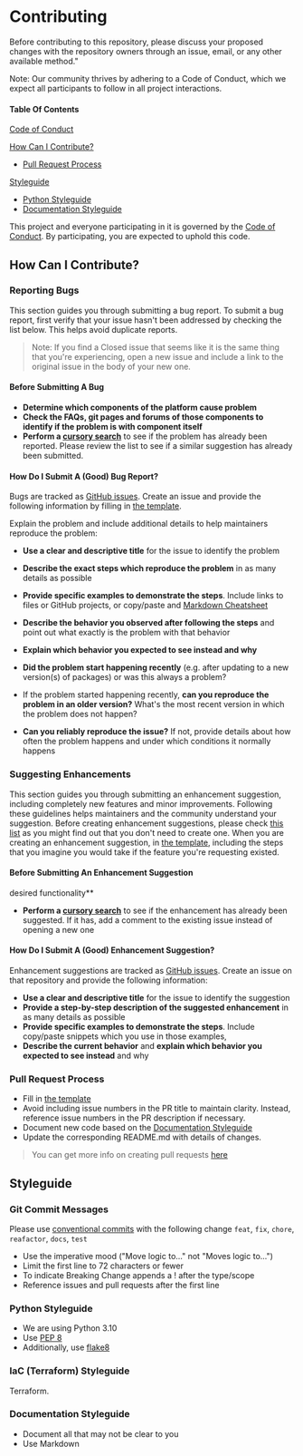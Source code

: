 # Contributing

Before contributing to this repository, please discuss your proposed changes with the repository owners through an issue, email, or any other available method."

Note: Our community thrives by adhering to a Code of Conduct, which we expect all participants to follow in all project interactions.

#### Table Of Contents

[Code of Conduct](#code-of-conduct)

[How Can I Contribute?](#how-can-i-contribute)
* [Pull Request Process](#pull-request-process)

[Styleguide](#styleguide)

* [Python Styleguide](#python-styleguide)
* [Documentation Styleguide](#documentation-styleguide)


This project and everyone participating in it is governed by the [Code of Conduct](CODE_OF_CONDUCT.md). By
participating, you are expected to uphold this code.

## How Can I Contribute?

### Reporting Bugs

This section guides you through submitting a bug report.
To submit a bug report, first verify that your issue hasn't been addressed by checking the list below. This helps avoid duplicate reports.

> Note: If you find a Closed issue that seems like it is the same thing that you're experiencing, open a new issue and
> include a link to the original issue in the body of your new one.
#### Before Submitting A Bug

* **Determine which components of the platform cause problem**
* **Check the FAQs, git pages and forums of those components to identify if the problem is with component itself**
* **Perform a [cursory search](https://github.com/CloudGeometry/cgdevx-core/issues)** to see if the problem has already
  been reported. Please review the list to see if a similar suggestion has already been submitted.

#### How Do I Submit A (Good) Bug Report?
Bugs are tracked as [GitHub issues](https://guides.github.com/features/issues/). Create an issue and provide the
following information by filling in [the template](ISSUE_TEMPLATE.md).

Explain the problem and include additional details to help maintainers reproduce the problem:

* **Use a clear and descriptive title** for the issue to identify the problem
* **Describe the exact steps which reproduce the problem** in as many details as possible
* **Provide specific examples to demonstrate the steps**. Include links to files or GitHub projects, or copy/paste
  and [Markdown Cheatsheet](https://github.com/adam-p/markdown-here/wiki/Markdown-Cheatsheet)
* **Describe the behavior you observed after following the steps** and point out what exactly is the problem with that
  behavior
* **Explain which behavior you expected to see instead and why**

* **Did the problem start happening recently** (e.g. after updating to a new version(s) of packages) or was this always
  a problem?
* If the problem started happening recently, **can you reproduce the problem in an older version?** What's the most
  recent version in which the problem does not happen?
* **Can you reliably reproduce the issue?** If not, provide details about how often the problem happens and under which
  conditions it normally happens

### Suggesting Enhancements
This section guides you through submitting an enhancement suggestion, including completely new features and minor
improvements. Following these guidelines helps maintainers and the community understand your suggestion.
Before creating enhancement suggestions, please check [this list](#before-submitting-an-enhancement-suggestion) as you
might find out that you don't need to create one. When you are creating an enhancement suggestion,
in [the template](ISSUE_TEMPLATE.md), including the steps that you imagine you would take if the feature you're
requesting existed.

#### Before Submitting An Enhancement Suggestion

  desired functionality**
* **Perform a [cursory search](https://github.com/CloudGeometry/cgdevx-core/issues)** to see if the enhancement has
  already been suggested. If it has, add a comment to the existing issue instead of opening a new one
#### How Do I Submit A (Good) Enhancement Suggestion?

Enhancement suggestions are tracked as [GitHub issues](https://guides.github.com/features/issues/). Create an issue on
that repository and provide the following information:

* **Use a clear and descriptive title** for the issue to identify the suggestion
* **Provide a step-by-step description of the suggested enhancement** in as many details as possible
* **Provide specific examples to demonstrate the steps**. Include copy/paste snippets which you use in those examples,
* **Describe the current behavior** and **explain which behavior you expected to see instead** and why

### Pull Request Process
* Fill in [the template](PULL_REQUEST_TEMPLATE.md)
* Avoid including issue numbers in the PR title to maintain clarity. Instead, reference issue numbers in the PR description if necessary.
* Document new code based on the [Documentation Styleguide](#documentation-styleguide)
* Update the corresponding README.md with details of changes.

> You can get more info on creating pull requests [here](https://help.github.com/articles/creating-a-pull-request/)

## Styleguide

### Git Commit Messages
Please use [conventional commits](https://www.conventionalcommits.org/en/v1.0.0/#summary) with the following change
`feat`, `fix`, `chore`, `reafactor`, `docs`, `test`
* Use the imperative mood ("Move logic to..." not "Moves logic to...")
* Limit the first line to 72 characters or fewer
* To indicate Breaking Change appends a ! after the type/scope
* Reference issues and pull requests after the first line

### Python Styleguide

* We are using Python 3.10
* Use [PEP 8](https://www.python.org/dev/peps/pep-0008/)
* Additionally, use [flake8](https://flake8.pycqa.org/en/latest/)
### IaC (Terraform) Styleguide

  Terraform.

### Documentation Styleguide

* Document all that may not be clear to you
* Use Markdown
